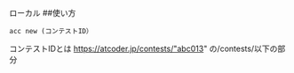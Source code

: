 ローカル
##使い方
```
acc new (コンテストID）
```
コンテストIDとは
https://atcoder.jp/contests/"abc013"
の/contests/以下の部分
